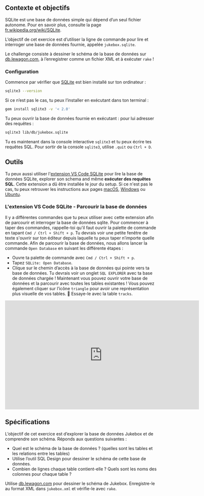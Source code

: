 ## Contexte et objectifs

SQLite est une base de données simple qui dépend d’un seul fichier autonome. Pour en savoir plus, consulte la page [fr.wikipedia.org/wiki/SQLite](https://fr.wikipedia.org/wiki/SQLite).

L’objectif de cet exercice est d’utiliser la ligne de commande pour lire et interroger une base de données fournie, appelée `jukebox.sqlite`.

Le challenge consiste à dessiner le schéma de la base de données sur [db.lewagon.com](http://db.lewagon.com/), à l’enregistrer comme un fichier XML et à exécuter `rake` !

### Configuration

Commence par vérifier que [SQLite](https://sqlite.org/index.html) est bien installé sur ton ordinateur :

```bash
sqlite3 --version
```

Si ce n’est pas le cas, tu peux l’installer en exécutant dans ton terminal :

```bash
gem install sqlite3 -v '< 2.0'
```

Tu peux ouvrir la base de données fournie en exécutant :  pour lui adresser des requêtes :

```bash
sqlite3 lib/db/jukebox.sqlite
```

Tu es maintenant dans la console interactive `sqlite3` et tu peux écrire tes requêtes SQL. Pour sortir de la console `sqlite3`, utilise `.quit` ou `Ctrl + D`.

## Outils

Tu peux aussi utiliser l'[extension VS Code SQLite](https://marketplace.visualstudio.com/items?itemName=alexcvzz.vscode-sqlite) pour lire la base de données SQLite, explorer son schema and même **exécuter des requêtes SQL**. Cette extension a dû être installée le jour du setup. Si ce n'est pas le cas, tu peux retrouver les instructions aux pages [macOS](https://github.com/lewagon/setup/blob/master/macos.md#vscode_extensions), [Windows](https://github.com/lewagon/setup/blob/master/windows.md#vscode_extensions) ou [Ubuntu](https://github.com/lewagon/setup/blob/master/ubuntu.md#vscode_extensions).

### L'extension VS Code SQLite - Parcourir la base de données

Il y a différentes commandes que tu peux utiliser avec cette extension afin de parcourir et interroger la base de données sqlite. Pour commencer à taper des commandes, rappelle-toi qu'il faut ouvrir la palette de commande en tapant `Cmd / Ctrl + Shift + p`. Tu devrais voir une petite fenêtre de texte s'ouvrir sur ton éditeur depuis laquelle tu peux taper n’importe quelle commande.
Afin de parcourir la base de données, nous allons lancer la commande `Open Database` en suivant les différente étapes :

- Ouvre ta palette de commande avec `Cmd / Ctrl + Shift + p`.
- Tapez `SQLite: Open Database`.
- Clique sur le chemin d’accès à la base de données qui pointe vers ta base de données.
Tu devrais voir un onglet `SQL EXPLORER` avec ta base de données chargée ! Maintenant vous pouvez ouvrir votre base de données et la parcourir avec toutes les tables existantes ! Vous pouvez également cliquer sur l’icône `triangle` pour avoir une représentation plus visuelle de vos tables. 🙌
Essaye-le avec la table `tracks`.

<iframe src="https://player.vimeo.com/video/690525143?h=75949ff5a2" width="640" height="360" frameborder="0" webkitallowfullscreen mozallowfullscreen allowfullscreen></iframe>

## Spécifications

L’objectif de cet exercice est d’explorer la base de données Jukebox et de comprendre son schéma. Réponds aux questions suivantes :
- Quel est le schéma de la base de données ? (quelles sont les tables et les relations entre les tables)
- Utilise l’outil SQL Design pour dessiner le schéma de cette base de données.
- Combien de lignes chaque table contient-elle ? Quels sont les noms des colonnes pour chaque table ?

Utilise [db.lewagon.com](http://db.lewagon.com/) pour dessiner le schéma de Jukebox. Enregistre-le au format XML dans `jukebox.xml` et vérifie-le avec `rake`.
